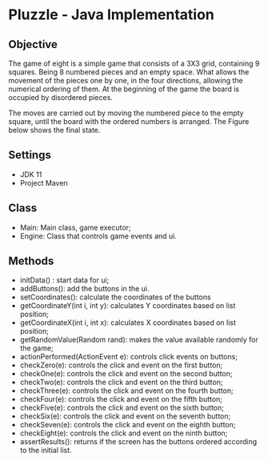 # Pluzzle - Java Implementation

## Objective

The game of eight is a simple game that consists of a 3X3 grid, containing 9 squares. Being 8 numbered pieces and an empty space. What allows the movement of the pieces one by one, in the four directions, allowing the numerical ordering of them. At the beginning of the game the board is occupied by disordered pieces.

The moves are carried out by moving the numbered piece to the empty square, until the board with the ordered numbers is arranged. The Figure below shows the final state.


## Settings

* JDK 11
* Project Maven

## Class
 * Main: Main class, game executor;
 * Engine: Class that controls game events and ui.

## Methods

* initData() : start data for ui;
* addButtons(): add the buttons in the ui.
* setCoordinates(): calculate the coordinates of the buttons
* getCoordinateY(int i, int y): calculates Y coordinates based on list position;
* getCoordinateX(int i, int x): calculates X coordinates based on list position;
* getRandomValue(Random rand): makes the value available randomly for the game;
* actionPerformed(ActionEvent e): controls click events on buttons;
* checkZero(e): controls the click and event on the first button;
* checkOne(e): controls the click and event on the second button;
* checkTwo(e): controls the click and event on the third button;
* checkThree(e): controls the click and event on the fourth button;
* checkFour(e): controls the click and event on the fifth button;
* checkFive(e): controls the click and event on the sixth button;
* checkSix(e): controls the click and event on the seventh button;
* checkSeven(e): controls the click and event on the eighth button;
* checkEight(e):  controls the click and event on the ninth button;
* assertResults(): returns if the screen has the buttons ordered according to the initial list.

